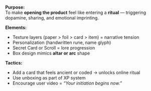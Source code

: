 **Purpose:**  
To make **opening the product** feel like entering a **ritual** — triggering dopamine, sharing, and emotional imprinting.

**Elements:**

- Texture layers (paper > foil > card > item) = narrative tension
- Personalization (handwritten rune, name glyph)
- Secret Card or Scroll = lore progression
- Box design mimics **altar or arc** shape

**Tactics:**

- Add a card that feels ancient or coded → unlocks online ritual
- Use unboxing as part of XP system
- Encourage user video = _“Your initiation begins now.”_
